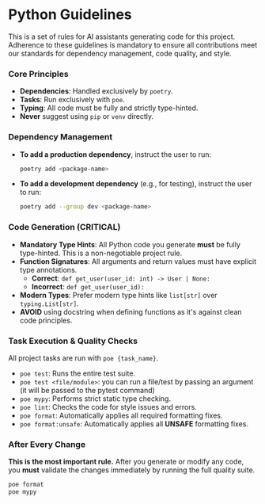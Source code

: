# Python Guidelines

This is a set of rules for AI assistants generating code for this project. Adherence to these guidelines is mandatory to ensure all contributions meet our standards for dependency management, code quality, and style.

### Core Principles
*   **Dependencies**: Handled exclusively by `poetry`.
*   **Tasks**: Run exclusively with `poe`.
*   **Typing**: All code must be fully and strictly type-hinted.
*   **Never** suggest using `pip` or `venv` directly.

### Dependency Management

*   **To add a production dependency**, instruct the user to run:
    ```bash
    poetry add <package-name>
    ```
*   **To add a development dependency** (e.g., for testing), instruct the user to run:
    ```bash
    poetry add --group dev <package-name>
    ```

### Code Generation (CRITICAL)
*   **Mandatory Type Hints**: All Python code you generate **must** be fully type-hinted. This is a non-negotiable project rule.
*   **Function Signatures**: All arguments and return values must have explicit type annotations.
    *   **Correct**: `def get_user(user_id: int) -> User | None:`
    *   **Incorrect**: `def get_user(user_id):`
*   **Modern Types**: Prefer modern type hints like `list[str]` over `typing.List[str]`.
*   **AVOID** using docstring when defining functions as it's against clean code principles.

### Task Execution & Quality Checks

All project tasks are run with `poe {task_name}`.

*   `poe test`: Runs the entire test suite.
  * `poe test <file/module>`: you can run a file/test by passing an argument (it will be passed to the pytest command) 
*   `poe mypy`: Performs strict static type checking.
*   `poe lint`: Checks the code for style issues and errors.
*   `poe format`: Automatically applies all required formatting fixes.
*   `poe format:unsafe`: Automatically applies all **UNSAFE** formatting fixes.

### After Every Change

**This is the most important rule.** After you generate or modify any code, you **must** validate the changes immediately by running the full quality suite.

```bash
poe format
poe mypy
```
